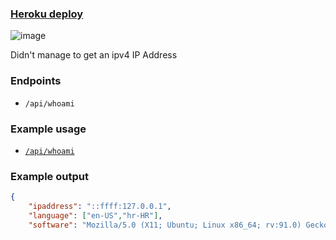 
### [Heroku deploy](https://fcc-headerparser-xd.herokuapp.com/)

![image](https://user-images.githubusercontent.com/46557266/132127623-0549e5d6-f69a-4795-ae76-24c2c25c670d.png)


Didn't manage to get an ipv4 IP Address 


### Endpoints

- `/api/whoami` 

### Example usage
- [`/api/whoami`](https://fcc-headerparser-xd.herokuapp.com/api/whoami)

### Example output
```json
{
    "ipaddress": "::ffff:127.0.0.1",
    "language": ["en-US","hr-HR"],
    "software": "Mozilla/5.0 (X11; Ubuntu; Linux x86_64; rv:91.0) Gecko/20100101 Firefox/91.0"}
```
